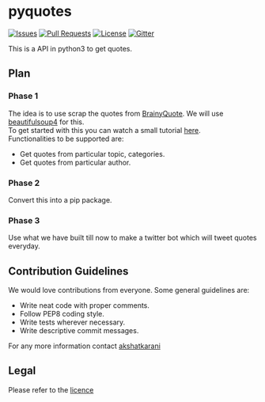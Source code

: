 # pyquotes

[![Issues](https://img.shields.io/github/issues-closed/oss2019/pyquotes.svg?style=flat-square)](https://github.com/oss2019/pyquotes/issues) [![Pull Requests](https://img.shields.io/github/issues-pr-closed/oss2019/pyquotes.svg?style=flat-square)](https://github.com/oss2019/pyquotes/pulls) [![License](https://img.shields.io/apm/l/vim-mode.svg?style=flat-square)](https://github.com/oss2019/pyquotes/blob/master/LICENSE) [![Gitter](https://img.shields.io/badge/chat-on%20gitter-ff006f.svg?style=flat-square)](https://gitter.im/oss2019/pyquotes)

This is a API in python3 to get quotes.

## Plan
### Phase 1
The idea is to use scrap the quotes from [BrainyQuote](https://www.brainyquote.com/). We will use [beautifulsoup4](https://pypi.org/project/beautifulsoup4/) for this.<br />
To get started with this you can watch a small tutorial [here](https://www.youtube.com/watch?v=ng2o98k983k).<br />
Functionalities to be supported are:
* Get quotes from particular topic, categories.
* Get quotes from particular author.

### Phase 2
Convert this into a pip package.

### Phase 3
Use what we have built till now to make a twitter bot which will tweet quotes everyday.

## Contribution Guidelines
We would love contributions from everyone. Some general guidelines are:
* Write neat code with proper comments.
* Follow PEP8 coding style.
* Write tests wherever necessary.
* Write descriptive commit messages.

For any more information contact [akshatkarani](https://github.com/akshatkarani)

## Legal
Please refer to the [licence](https://github.com/oss2019/pyquotes/blob/master/LICENSE)
